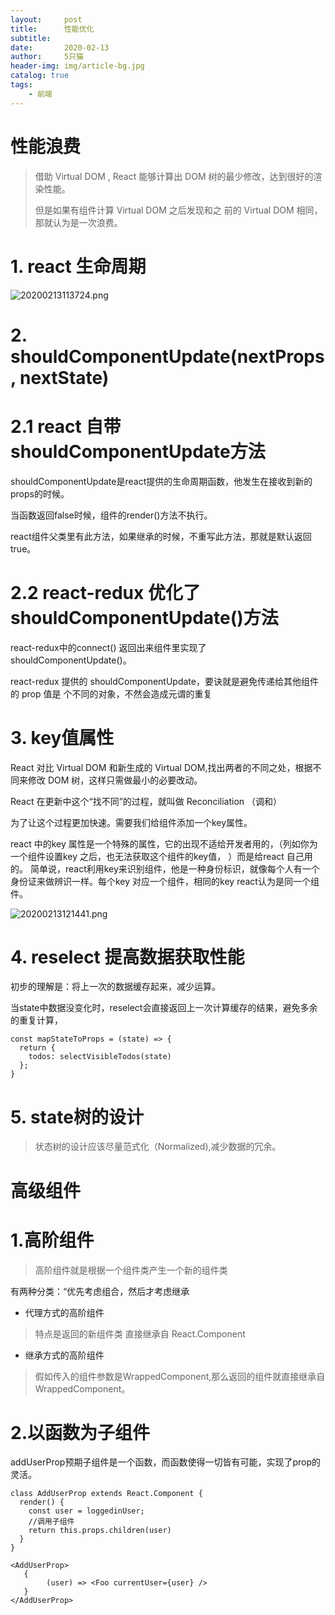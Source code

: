 ```yaml
---
layout:     post
title:      性能优化
subtitle:   
date:       2020-02-13
author:     5只猫
header-img: img/article-bg.jpg
catalog: true
tags:
    - 前端
---
```


# 性能浪费

> 借助 Virtual DOM , React 能够计算出
DOM 树的最少修改，达到很好的渲染性能。
>
>但是如果有组件计算 Virtual DOM 之后发现和之
前的 Virtual DOM 相同，那就认为是一次浪费。

# 1. react 生命周期

![20200213113724.png](http://qny.smartcoder.club/bed/20200213113724.png)


# 2. shouldComponentUpdate(nextProps, nextState)

# 2.1 react 自带shouldComponentUpdate方法
shouldComponentUpdate是react提供的生命周期函数，他发生在接收到新的props的时候。

当函数返回false时候，组件的render()方法不执行。

react组件父类里有此方法，如果继承的时候，不重写此方法，那就是默认返回true。

# 2.2 react-redux 优化了shouldComponentUpdate()方法

react-redux中的connect() 返回出来组件里实现了shouldComponentUpdate()。

react-redux 提供的 shouldComponentUpdate，要诀就是避免传递给其他组件的 prop 值是 个不同的对象，不然会造成元谓的重复


# 3. key值属性

React 对比 Virtual DOM 和新生成的 Virtual DOM,找出两者的不同之处，根据不同来修改 DOM 树，这样只需做最小的必要改动。

React 在更新中这个“找不同”的过程，就叫做 Reconciliation （调和）

为了让这个过程更加快速。需要我们给组件添加一个key属性。

react 中的key 属性是一个特殊的属性，它的出现不适给开发者用的，（列如你为一个组件设置key 之后，也无法获取这个组件的key值， ）而是给react 自己用的。
简单说，react利用key来识别组件，他是一种身份标识，就像每个人有一个身份证来做辨识一样。每个key 对应一个组件，相同的key react认为是同一个组件。

![20200213121441.png](http://qny.smartcoder.club/bed/20200213121441.png)


# 4. reselect 提高数据获取性能

初步的理解是：将上一次的数据缓存起来，减少运算。

当state中数据没变化时，reselect会直接返回上一次计算缓存的结果，避免多余的重复计算，

~~~
const mapStateToProps = (state) => {
  return {
    todos: selectVisibleTodos(state)
  };
}
~~~


# 5. state树的设计

> 状态树的设计应该尽量范式化（Normalized),减少数据的冗余。





# 高级组件

# 1.高阶组件

>高阶组件就是根据一个组件类产生一个新的组件类

有两种分类：“优先考虑组合，然后才考虑继承

- 代理方式的高阶组件

> 特点是返回的新组件类
直接继承自 React.Component

- 继承方式的高阶组件

> 假如传入的组件参数是WrappedComponent,那么返回的组件就直接继承自 WrappedComponent。

# 2.以函数为子组件

addUserProp预期子组件是一个函数，而函数使得一切皆有可能，实现了prop的灵活。

~~~
class AddUserProp extends React.Component {
  render() {
    const user = loggedinUser;
    //调用子组件
    return this.props.children(user)
  }
}
~~~

~~~
<AddUserProp>
   {
        (user) => <Foo currentUser={user} />
   }
</AddUserProp> 
~~~







